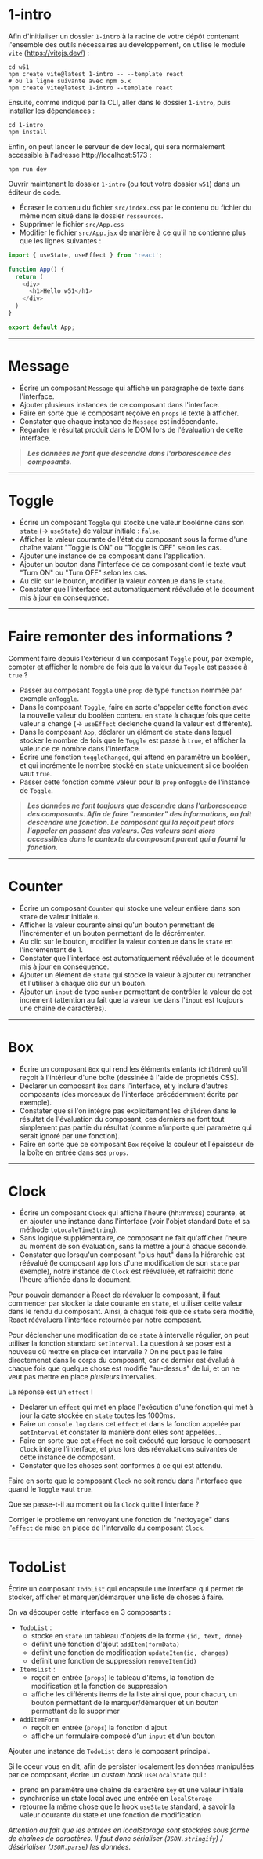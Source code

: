 1-intro
===

Afin d'initialiser un dossier `1-intro` à la racine de votre dépôt contenant l'ensemble des outils nécessaires au développement, on utilise le module `vite` (https://vitejs.dev/) :
```
cd w51
npm create vite@latest 1-intro -- --template react
# ou la ligne suivante avec npm 6.x
npm create vite@latest 1-intro --template react
```

Ensuite, comme indiqué par la CLI, aller dans le dossier `1-intro`, puis installer les dépendances :
```
cd 1-intro
npm install
```
Enfin, on peut lancer le serveur de dev local, qui sera normalement accessible à l'adresse http://localhost:5173 :
```
npm run dev
```
Ouvrir maintenant le dossier `1-intro` (ou tout votre dossier `w51`) dans un éditeur de code.

- Écraser le contenu du fichier `src/index.css` par le contenu du fichier du même nom situé dans le dossier `ressources`.
- Supprimer le fichier `src/App.css`
- Modifier le fichier `src/App.jsx` de manière à ce qu'il ne contienne plus que les lignes suivantes :
```js
import { useState, useEffect } from 'react';

function App() {
  return (
    <div>
      <h1>Hello w51</h1>
    </div>
  )
}

export default App;
```

---

Message
===

- Écrire un composant `Message` qui affiche un paragraphe de texte dans l'interface.
- Ajouter plusieurs instances de ce composant dans l'interface.
- Faire en sorte que le composant reçoive en `props` le texte à afficher.
- Constater que chaque instance de `Message` est indépendante.
- Regarder le résultat produit dans le DOM lors de l'évaluation de cette interface.

> ***Les données ne font que descendre dans l'arborescence des composants.***

---

Toggle
===

- Écrire un composant `Toggle` qui stocke une valeur boolénne dans son `state` (-> `useState`) de valeur initiale : `false`.
- Afficher la valeur courante de l'état du composant sous la forme d'une chaîne valant "Toggle is ON" ou "Toggle is OFF" selon les cas.
- Ajouter une instance de ce composant dans l'application.
- Ajouter un bouton dans l'interface de ce composant dont le texte vaut "Turn ON" ou "Turn OFF" selon les cas.
- Au clic sur le bouton, modifier la valeur contenue dans le `state`.
- Constater que l'interface est automatiquement réévaluée et le document mis à jour en conséquence.

---

Faire remonter des informations ?
===

Comment faire depuis l'extérieur d'un composant `Toggle` pour, par exemple, compter et afficher le nombre de fois que la valeur du `Toggle` est passée à `true` ?

- Passer au composant `Toggle` une `prop` de type `function` nommée par exemple `onToggle`.
- Dans le composant `Toggle`, faire en sorte d'appeler cette fonction avec la nouvelle valeur du booléen contenu en `state` à chaque fois que cette valeur a changé (-> `useEffect` déclenché quand la valeur est différente).
- Dans le composant `App`, déclarer un élément de `state` dans lequel stocker le nombre de fois que le `Toggle` est passé à `true`, et afficher la valeur de ce nombre dans l'interface.
- Écrire une fonction `toggleChanged`, qui attend en paramètre un booléen, et qui incrémente le nombre stocké en `state` uniquement si ce booléen vaut `true`.
- Passer cette fonction comme valeur pour la `prop` `onToggle` de l'instance de `Toggle`.

> ***Les données ne font toujours que descendre dans l'arborescence des composants. Afin de faire "remonter" des informations, on fait descendre une fonction. Le composant qui la reçoit peut alors l'appeler en passant des valeurs. Ces valeurs sont alors accessibles dans le contexte du composant parent qui a fourni la fonction.***

---

Counter
===

- Écrire un composant `Counter` qui stocke une valeur entière dans son `state` de valeur initiale `0`.
- Afficher la valeur courante ainsi qu'un bouton permettant de l'incrémenter et un bouton permettant de le décrémenter.
- Au clic sur le bouton, modifier la valeur contenue dans le `state` en l'incrémentant de 1.
- Constater que l'interface est automatiquement réévaluée et le document mis à jour en conséquence.
- Ajouter un élément de `state` qui stocke la valeur à ajouter ou retrancher et l'utiliser à chaque clic sur un bouton.
- Ajouter un `input` de type `number` permettant de contrôler la valeur de cet incrément (attention au fait que la valeur lue dans l'`input` est toujours une chaîne de caractères).

---

Box
===

- Écrire un composant `Box` qui rend les éléments enfants (`children`) qu'il reçoit à l'intérieur d'une boîte (dessinée à l'aide de propriétés CSS).
- Déclarer un composant `Box` dans l'interface, et y inclure d'autres composants (des morceaux de l'interface précédemment écrite par exemple).
- Constater que si l'on intègre pas explicitement les `children` dans le résultat de l'évaluation du composant, ces derniers ne font tout simplement pas partie du résultat (comme n'importe quel paramètre qui serait ignoré par une fonction).
- Faire en sorte que ce composant `Box` reçoive la couleur et l'épaisseur de la boîte en entrée dans ses `props`.

---

Clock
===

- Écrire un composant `Clock` qui affiche l'heure (hh:mm:ss) courante, et en ajouter une instance dans l'interface (voir l'objet standard `Date` et sa méthode `toLocaleTimeString`).
- Sans logique supplémentaire, ce composant ne fait qu'afficher l'heure au moment de son évaluation, sans la mettre à jour à chaque seconde.
- Constater que lorsqu'un composant "plus haut" dans la hiérarchie est réévalué (le composant `App` lors d'une modification de son `state` par exemple), notre instance de `Clock` est réévaluée, et rafraichit donc l'heure affichée dans le document.

Pour pouvoir demander à React de réévaluer le composant, il faut commencer par stocker la date courante en `state`, et utiliser cette valeur dans le rendu du composant. Ainsi, à chaque fois que ce `state` sera modifié, React réévaluera l'interface retournée par notre composant.

Pour déclencher une modification de ce `state` à intervalle régulier, on peut utiliser la fonction standard `setInterval`.
La question à se poser est à nouveau où mettre en place cet intervalle ?
On ne peut pas le faire directemenet dans le corps du composant, car ce dernier est évalué à chaque fois que quelque chose est modifié "au-dessus" de lui, et on ne veut pas mettre en place *plusieurs* intervalles.

La réponse est un `effect` !

- Déclarer un `effect` qui met en place l'exécution d'une fonction qui met à jour la date stockée en `state` toutes les 1000ms.
- Faire un `console.log` dans cet `effect` et dans la fonction appelée par `setInterval` et constater la manière dont elles sont appelées...
- Faire en sorte que cet `effect` ne soit exécuté que lorsque le composant `Clock` intègre l'interface, et plus lors des réévaluations suivantes de cette instance de composant.
- Constater que les choses sont conformes à ce qui est attendu.

Faire en sorte que le composant `Clock` ne soit rendu dans l'interface que quand le `Toggle` vaut `true`.

Que se passe-t-il au moment où la `Clock` quitte l'interface ?

Corriger le problème en renvoyant une fonction de "nettoyage" dans l'`effect` de mise en place de l'intervalle du composant `Clock`.

---

TodoList
===

Écrire un composant `TodoList` qui encapsule une interface qui permet de stocker, afficher et marquer/démarquer une liste de choses à faire.

On va découper cette interface en 3 composants :
- `TodoList` :
  - stocke en `state` un tableau d'objets de la forme `{id, text, done}`
  - définit une fonction d'ajout `addItem(formData)`
  - définit une fonction de modification `updateItem(id, changes)`
  - définit une fonction de suppression `removeItem(id)`
- `ItemsList` :
  - reçoit en entrée (`props`) le tableau d'items, la fonction de modification et la fonction de suppression
  - affiche les différents items de la liste ainsi que, pour chacun, un bouton permettant de le marquer/démarquer et un bouton permettant de le supprimer
- `AddItemForm`
  - reçoit en entrée (`props`) la fonction d'ajout
  - affiche un formulaire composé d'un `input` et d'un bouton

Ajouter une instance de `TodoList` dans le composant principal.

Si le coeur vous en dit, afin de persister localement les données manipulées par ce composant, écrire un *custom hook* `useLocalState` qui :
- prend en paramètre une chaîne de caractère `key` et une valeur initiale
- synchronise un state local avec une entrée en `localStorage`
- retourne la même chose que le hook `useState` standard, à savoir la valeur courante du state et une fonction de modification

*Attention au fait que les entrées en localStorage sont stockées sous forme de chaînes de caractères. Il faut donc sérialiser (`JSON.stringify`) / désérialiser (`JSON.parse`) les données.*
